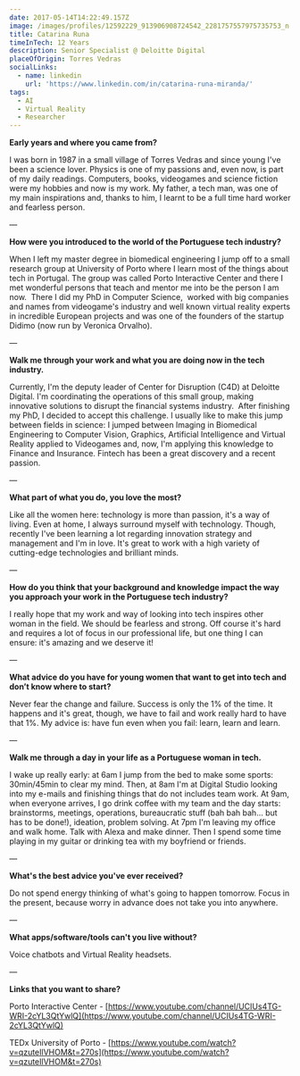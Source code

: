 ```yaml
---
date: 2017-05-14T14:22:49.157Z
image: /images/profiles/12592229_913906908724542_2281757557975735753_n.jpg
title: Catarina Runa
timeInTech: 12 Years
description: Senior Specialist @ Deloitte Digital
placeOfOrigin: Torres Vedras
socialLinks:
  - name: linkedin
    url: 'https://www.linkedin.com/in/catarina-runa-miranda/'
tags:
  - AI
  - Virtual Reality
  - Researcher
---
```

**Early years and where you
came from?**

I was born in 1987 in a small village of Torres Vedras and since young I've been a science lover. Physics is one of my passions and, even now, is part of my daily readings. Computers, books, videogames and science fiction were my hobbies and now is my work. My father, a tech man, was one of my main inspirations and, thanks to him, I learnt to be a full time hard worker and fearless person. 

—

**How were you introduced
to the world of the Portuguese tech industry?**

When I left my master degree in biomedical engineering I jump off to a small research group at University of Porto where I learn most of the things about tech in Portugal. The group was called Porto Interactive Center and there I met wonderful persons that teach and mentor me into be the person I am now.  There I did my PhD in Computer Science,  worked with big companies and names from videogame's industry and well known virtual reality experts in incredible European projects and was one of the founders of the startup Didimo (now run by Veronica Orvalho).

—

**Walk me through your work
and what you are doing now in the tech industry.**

Currently, I'm the deputy leader of Center for Disruption (C4D) at Deloitte Digital. I'm coordinating the operations of this small group, making innovative solutions to disrupt the financial systems industry.  After finishing my PhD, I decided to accept this challenge. I usually like to make this jump between fields in science: I jumped between Imaging in Biomedical Engineering to Computer Vision, Graphics, Artificial Intelligence and Virtual Reality applied to Videogames and, now, I'm applying this knowledge to Finance and Insurance. Fintech has been a great discovery and a recent passion. 

—

**What part of what you do,
you love the most?**

Like all the women here: technology is more than passion, it's a way of living. Even at home, I always surround myself with technology. Though, recently I've been learning a lot regarding innovation strategy and management and I'm in love. It's great to work with a high variety of cutting-edge technologies and brilliant minds.

—

**How do you think that your
background and knowledge impact the way you approach your work in the
Portuguese tech industry?**

I really hope that my work and way of looking into tech inspires other woman in the field. We should be fearless and strong. Off course it's hard and requires a lot of focus in our professional life, but one thing I can ensure: it's amazing and we deserve it! 

—

**What advice do you have
for young women that want to get into tech and don’t know where to start?**

Never fear the change and failure. Success is only the 1% of the time. It happens and it's great, though, we have to fail and work really hard to have that 1%. My advice is: have fun even when you fail: learn, learn and learn. 

— 

**Walk me through a day in
your life as a Portuguese woman in tech.**

I wake up really early: at 6am I jump from the bed to make some sports: 30min/45min to clear my mind. Then, at 8am I'm at Digital Studio looking into my e-mails and finishing things that do not includes team work. At 9am, when everyone arrives, I go drink coffee with my team and the day starts: brainstorms, meetings, operations, bureaucratic stuff (bah bah bah... but has to be done!), ideation, problem solving. At 7pm I'm leaving my office and walk home. Talk with Alexa and make dinner. Then I spend some time playing in my guitar or drinking tea with my boyfriend or friends. 

—

**What's the best advice
you've ever received?**

Do not spend energy thinking of what's going to happen tomorrow. Focus in the present, because worry in advance does not take you into anywhere.

—

**What apps/software/tools
can't you live without?**

Voice chatbots and Virtual Reality headsets.

—

**Links that you want to share?**

Porto Interactive Center - [https://www.youtube.com/channel/UCIUs4TG-WRI-2cYL3QtYwlQ](https://www.youtube.com/channel/UCIUs4TG-WRI-2cYL3QtYwlQ)

TEDx University of Porto - [https://www.youtube.com/watch?v=qzuteIlVHOM&t=270s](https://www.youtube.com/watch?v=qzuteIlVHOM&t=270s)

